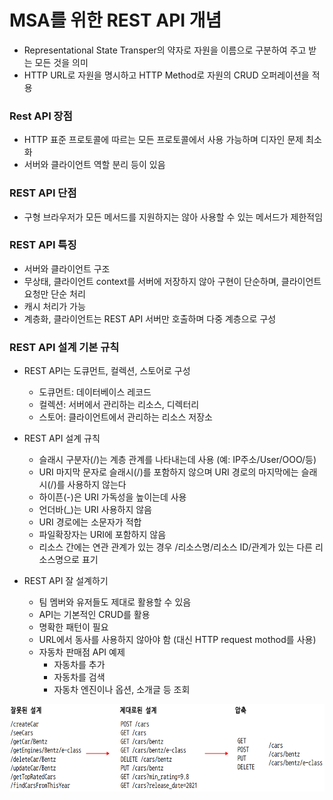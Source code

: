 # MSA를 위한 REST API 개념
- Representational State Transper의 약자로 자원을 이름으로 구분하여 주고 받는 모든 것을 의미
- HTTP URL로 자원을 명시하고 HTTP Method로 자원의 CRUD 오퍼레이션을 적용

### Rest API 장점
- HTTP 표준 프로토콜에 따르는 모든 프로토콜에서 사용 가능하며 디자인 문제 최소화
- 서버와 클라이언트 역할 분리 등이 있음

### REST API 단점
- 구형 브라우저가 모든 메서드를 지원하지는 않아 사용할 수 있는 메서드가 제한적임


### REST API 특징
- 서버와 클라이언트 구조
- 무상태, 클라이언트 context를 서버에 저장하지 않아 구현이 단순하며, 클라이언트 요청만 단순 처리
- 캐시 처리가 가능
- 계층화, 클라이언트는 REST API 서버만 호출하며 다중 계층으로 구성

### REST API 설계 기본 규칙
- REST API는 도큐먼트, 컬렉션, 스토어로 구성
   - 도큐먼트: 데이터베이스 레코드
   - 컬렉션: 서버에서 관리하는 리소스, 디렉터리
   - 스토어: 클라이언트에서 관리하는 리소스 저장소

- REST API 설계 규칙
   - 슬래시 구분자(/)는 계층 관계를 나타내는데 사용 (예: IP주소/User/OOO/등)
   - URI 마지막 문자로 슬래시(/)를 포함하지 않으며 URI 경로의 마지막에는 슬래시(/)를 사용하지 않는다
   - 하이픈(-)은 URI 가독성을 높이는데 사용
   - 언더바(_)는 URI 사용하지 않음
   - URI 경로에는 소문자가 적합
   - 파일확장자는 URI에 포함하지 않음
   - 리소스 간에는 연관 관계가 있는 경우 /리소스명/리소스 ID/관계가 있는 다른 리소스명으로 표기

- REST API 잘 설계하기
   - 팀 멤버와 유저들도 제대로 활용할 수 있음
   - API는 기본적인 CRUD를 활용
   - 명확한 패턴이 필요
   - URL에서 동사를 사용하지 않아야 함 (대신 HTTP request mothod를 사용)
   - 자동차 판매점 API 예제
       - 자동차를 추가
       - 자동차를 검색
       - 자동차 엔진이나 옵션, 소개글 등 조회
       
<img src="https://github.com/Virusuki/Kubernetes/blob/main/k8s-develop/MSA(%EB%A7%88%EC%9D%B4%ED%81%AC%EB%A1%9C%EC%84%9C%EB%B9%84%EC%8A%A4%EC%95%84%ED%82%A4%ED%85%8D%EC%B2%98)/img/MSA%EA%B8%B0%EB%B3%B8%EC%84%A4%EA%B3%84.PNG" width="660px" height="140px" title="px(픽셀) 크기 설정" alt="MSA 설계 예"></img><br/>


  










